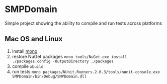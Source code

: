 # SMPDomain

Simple project showing the ability to compile and run tests across platforms

## Mac OS and Linux

1. install [mono](http://www.mono-project.com/docs/getting-started/install/)
1. restore NuGet packages ```mono tools/NuGet.exe install ./packages.config -OutputDirectory ./packages```
1. compile ```xbuild```
1. run tests ```mono packages/NUnit.Runners.2.6.3/tools/nunit-console.exe SMPDomain/bin/Debug/SMPDomain.dll```

